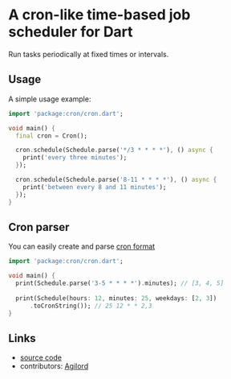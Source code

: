 # A cron-like time-based job scheduler for Dart

Run tasks periodically at fixed times or intervals.

## Usage

A simple usage example:

```dart
import 'package:cron/cron.dart';

void main() {
  final cron = Cron();

  cron.schedule(Schedule.parse('*/3 * * * *'), () async {
    print('every three minutes');
  });

  cron.schedule(Schedule.parse('8-11 * * * *'), () async {
    print('between every 8 and 11 minutes');
  });
}
```

## Cron parser
You can easily create and parse [cron format](https://en.wikipedia.org/wiki/Cron)

```dart
import 'package:cron/cron.dart';

void main() {
  print(Schedule.parse('3-5 * * * *').minutes); // [3, 4, 5]
  
  print(Schedule(hours: 12, minutes: 25, weekdays: [2, 3])
      .toCronString()); // 25 12 * * 2,3
}
```

## Links

- [source code][source]
- contributors: [Agilord][agilord]

[source]: https://github.com/agilord/cron
[agilord]: https://www.agilord.com/
